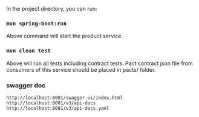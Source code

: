 
In the project directory, you can run:

### `mvn spring-boot:run`

Above command will start the product service. 

### `mvn clean test`

Above will run all tests including contract tests. Pact contract json file from consumers of this service should be placed in pacts/ folder.

### swagger doc
    http://localhost:8081/swagger-ui/index.html
    http://localhost:8081/v3/api-docs
    http://localhost:8081/v3/api-docs.yaml
